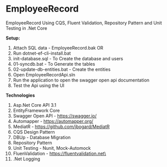 # EmployeeRecord
EmployeeRecord Using CQS, Fluent Validation, Repository Pattern and Unit Testing in .Net Core

**Setup:**
1. Attach SQL data - EmployeeRecord.bak 
OR
3. Run dotnet-ef-cli-install.bat
4. init-database.sql - To Create the database and users
5. 01-syncdb.bat - To Generate the tables
6. 02-update-db-entities.bat - Create the entities
7. Open EmployeeRecordApi.sln
8. Run the application to open the swagger open api documentation
9. Test the Api using the UI

**Technologies**
1. Asp.Net Core API 3.1
2. EntityFramework Core 
3. Swagger Open API - https://swagger.io/
4. Automapper - https://automapper.org/
5. MediatR - https://github.com/jbogard/MediatR
6. CQS Design Pattern
7. DBUp - Database Migration
8. Repository Pattern
9. Unit Testing - Nunit, Mock-Automock
10. FluenValidation - https://fluentvalidation.net\
11. .Net Logging
